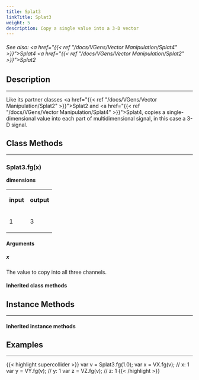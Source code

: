 ```yaml
---
title: Splat3
linkTitle: Splat3
weight: 5
description: Copy a single value into a 3-D vector
---
```

<!-- generated file, please edit the original .schelp file(in the Scintillator repository) and then run schelpToMarkDown.scdscript to regenerate. -->
###### See also: <a href="{{< ref "/docs/VGens/Vector Manipulation/Splat4" >}}">Splat4</a> <a href="{{< ref "/docs/VGens/Vector Manipulation/Splat2" >}}">Splat2</a> 



## Description
---



Like its partner classes <a href="{{< ref "/docs/VGens/Vector Manipulation/Splat2" >}}">Splat2</a> and <a href="{{< ref "/docs/VGens/Vector Manipulation/Splat4" >}}">Splat4</a>, copies a single-dimensional value into each part of multidimensional signal, in this case a 3-D signal.



## Class Methods
---



### Splat3.fg(x)



<strong>dimensions</strong>


<table>
<tr><td>

<strong>input</strong>

</td><td>

<strong>output</strong>

</td></tr>
<tr><td>

1

</td><td>

3

</td></tr>

</table>


#### Arguments

##### x



The value to copy into all three channels.





#### Inherited class methods



## Instance Methods
---



#### Inherited instance methods



## Examples
---



{{< highlight supercollider >}}
var v = Splat3.fg(1.0);
var x = VX.fg(v); // x: 1
var y = VY.fg(v); // y: 1
var z = VZ.fg(v); // z: 1
{{< /highlight >}}





